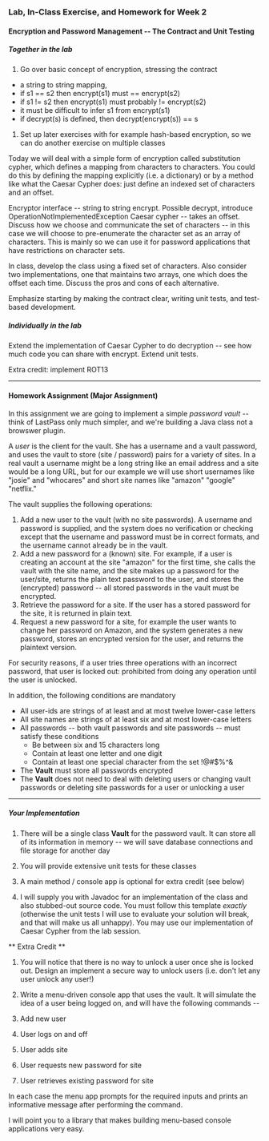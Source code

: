 ### Lab, In-Class Exercise, and Homework for Week 2 ###

#### Encryption and Password Management -- The Contract and Unit Testing ####

##### Together in the lab #####

1. Go over basic concept of encryption, stressing the contract
  * a string to string mapping, 
  *  if s1 == s2 then encrypt(s1) must == encrypt(s2)
  *  if s1 != s2 then encrypt(s1) must probably != encrypt(s2)
  *  it must be difficult to infer s1 from encrypt(s1)
  *  if decrypt(s) is defined, then decrypt(encrypt(s)) == s
1. Set up later exercises with for example hash-based encryption, so we can do another exercise on multiple classes

Today we will deal with a simple form of encryption called substitution cypher, which defines a mapping from characters to characters.   You could do this by defining the mapping explicitly (i.e. a dictionary) or by a method like what the Caesar Cypher does:  just define an indexed set of characters and an offset.

Encryptor interface -- string to string encrypt.  Possible decrypt, introduce OperationNotImplementedException
Caesar cypher -- takes an offset.  Discuss how we choose and communicate the set of characters -- in this case we will choose to pre-enumerate the character set as an array of characters.   This is mainly so we can use it for 
password applications that have restrictions on character sets.

In class, develop the class using a fixed set of characters. Also consider two 
implementations, one that maintains two arrays, one which does the offset each time.
Discuss the pros and cons of each alternative.

Emphasize starting by making the contract clear, writing unit tests, and test-based development.

##### Individually in the lab #####

Extend the implementation of Caesar Cypher to do decryption -- see how much code you can share with encrypt.
Extend unit tests.

Extra credit:  implement ROT13

---------------------------------------
#### Homework Assignment (Major Assignment) ####

In this assignment we are going to implement a simple *password vault* -- think of LastPass only much simpler, 
and we're building a Java class not a browswer plugin.

A *user* is the client for the vault.   She has a username and a vault password, and uses the vault to store (site / password) pairs for a variety of sites.   In a real vault a username might be a long string like an email address and a site would be a long URL, but for our example we will use short usernames like "josie" and "whocares" and short site names like "amazon" "google" "netflix."  

The vault supplies the following operations:

  1.  Add a new user to the vault (with no site passwords).  A username and password is supplied, and the system 
  does no verification or checking except that the username and password must be in correct formats, and the 
  username cannot already be in the vault.
  1.  Add a new password for a (known) site.  For example, if a user is creating an account at the site "amazon" for the first time, she calls the vault with the site name, and the site makes up a password for the user/site, returns the plain text password to the user, and stores the (encrypted) password -- all stored passwords in the vault
 must be encrypted.  
  1.  Retrieve the password for a site.  If the user has a stored password for the site, it is returned in plain text.
  1.  Request a new password for a site, for example the user wants to change her password on Amazon, and the system generates a new password, stores an encrypted version for the user, and returns the plaintext version.

For security reasons, if a user tries three operations with an incorrect password, that user
is locked out:  prohibited from doing any operation until the user is unlocked.

In addition, the following conditions are mandatory 
  * All user-ids are strings of at least and at most twelve lower-case letters
  * All site names are strings of at least six and at most lower-case letters
  * All passwords -- both vault passwords and site passwords -- must satisfy these conditions
      - Be between six and 15 characters long
      - Contain at least one letter and one digit
      - Contain at least one special character from the set !@#$%^& 
  * The **Vault** must store all passwords encrypted
  * The **Vault** does not need to deal with deleting users or changing vault passwords or deleting site passwords for a user or unlocking a user

------------------------

##### Your Implementation #####

1.  There will be a single class **Vault** for the password vault.  It can store all of its information in memory -- we will save database connections and file storage for another day
1.  You will provide extensive unit tests for these classes
1.  A main method / console app is optional for extra credit (see below)

1.  I will supply you with Javadoc for an implementation of the class and also stubbed-out source code.  You must follow this template *exactly* (otherwise the unit tests I will use to evaluate your solution will break, and that will make us all unhappy).  You may use our implementation of Caesar Cypher from the lab session.

** Extra Credit **

1.  You will notice that there is no way to unlock a user once she is locked out.  Design an implement
a secure way to unlock users (i.e. don't let any user unlock any user!)

1.  Write a menu-driven console app that uses the vault.   It will simulate the idea of a user being logged on, and will have the following commands --
  1.  Add new user
  1.  User logs on and off
  1.  User adds site
  1.  User requests new password for site
  1.  User retrieves existing password for site

  In each case the menu app prompts for the required inputs and prints an informative message after performing the command.
  
  I will point you to a library that makes building menu-based console applications very easy.
  

  